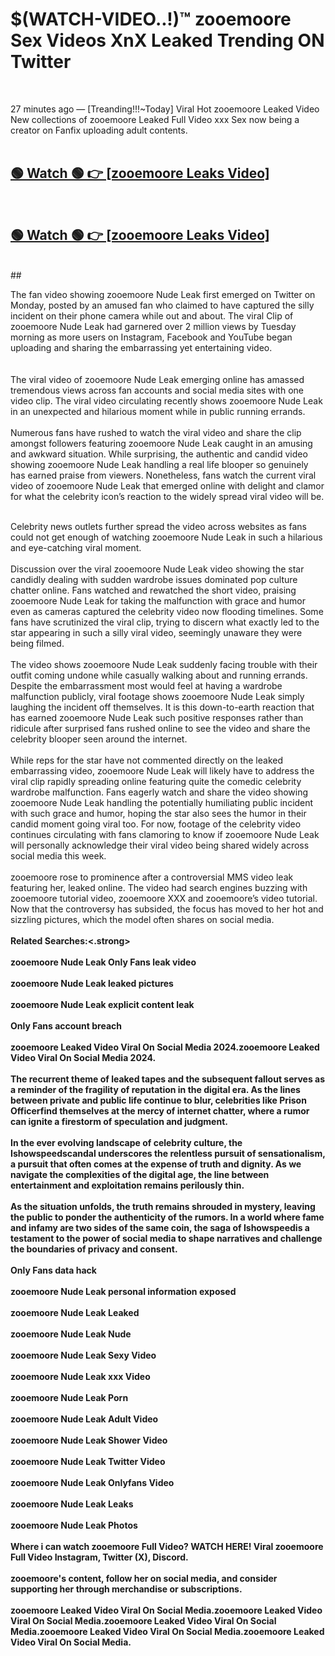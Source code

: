 

# $(WATCH-VIDEO..!)™ zooemoore Sex Videos XnX Leaked Trending ON Twitter<br>
<br>

27 minutes ago — [Treanding!!!~Today] Viral Hot zooemoore Leaked Video New collections of zooemoore Leaked Full Video xxx Sex now being a creator on Fanfix uploading adult contents.
<br>
 <br>

##  <a href="https://clipsfans.site/?title=zooemoore&ref=git">🟢 Watch 🟢 👉 [zooemoore Leaks Video]</a><br>
  <br>

##  <a href="https://clipsfans.site/?title=zooemoore&ref=git">🟢 Watch 🟢 👉 [zooemoore Leaks Video]</a><br>
  <br>
  ##
  <br>

The fan video showing zooemoore Nude Leak first emerged on Twitter on Monday, posted by an amused fan who claimed to have captured the silly incident on their phone camera while out and about. The viral Clip of zooemoore Nude Leak had garnered over 2 million views by Tuesday morning as more users on Instagram, Facebook and YouTube began uploading and sharing the embarrassing yet entertaining video.
<br><br>
  <br>
The viral video of zooemoore Nude Leak emerging online has amassed tremendous views across fan accounts and social media sites with one video clip. The viral video circulating recently shows zooemoore Nude Leak in an unexpected and hilarious moment while in public running errands.
<br><br>
Numerous fans have rushed to watch the viral video and share the clip amongst followers featuring zooemoore Nude Leak caught in an amusing and awkward situation. While surprising, the authentic and candid video showing zooemoore Nude Leak handling a real life blooper so genuinely has earned praise from viewers. Nonetheless, fans watch the current viral video of zooemoore Nude Leak that emerged online with delight and clamor for what the celebrity icon’s reaction to the widely spread viral video will be.
<br><br>

Celebrity news outlets further spread the video across websites as fans could not get enough of watching zooemoore Nude Leak in such a hilarious and eye-catching viral moment.
<br><br>
Discussion over the viral zooemoore Nude Leak video showing the star candidly dealing with sudden wardrobe issues dominated pop culture chatter online. Fans watched and rewatched the short video, praising zooemoore Nude Leak for taking the malfunction with grace and humor even as cameras captured the celebrity video now flooding timelines. Some fans have scrutinized the viral clip, trying to discern what exactly led to the star appearing in such a silly viral video, seemingly unaware they were being filmed.
<br><br>
The video shows zooemoore Nude Leak suddenly facing trouble with their outfit coming undone while casually walking about and running errands. Despite the embarrassment most would feel at having a wardrobe malfunction publicly, viral footage shows zooemoore Nude Leak simply laughing the incident off themselves. It is this down-to-earth reaction that has earned zooemoore Nude Leak such positive responses rather than ridicule after surprised fans rushed online to see the video and share the celebrity blooper seen around the internet.
<br><br>
While reps for the star have not commented directly on the leaked embarrassing video, zooemoore Nude Leak will likely have to address the viral clip rapidly spreading online featuring quite the comedic celebrity wardrobe malfunction. Fans eagerly watch and share the video showing zooemoore Nude Leak handling the potentially humiliating public incident with such grace and humor, hoping the star also sees the humor in their candid moment going viral too. For now, footage of the celebrity video continues circulating with fans clamoring to know if zooemoore Nude Leak will personally acknowledge their viral video being shared widely across social media this week.
<br><br>
zooemoore rose to prominence after a controversial MMS video leak featuring her, leaked online. The video had search engines buzzing with zooemoore tutorial video, zooemoore XXX and zooemoore’s video tutorial. Now that the controversy has subsided, the focus has moved to her hot and sizzling pictures, which the model often shares on social media.
<br><br>
<strong>Related Searches:<.strong>
<br><br>
zooemoore Nude Leak Only Fans leak video
<br><br>
zooemoore Nude Leak leaked pictures
<br><br>
zooemoore Nude Leak explicit content leak
<br><br>
Only Fans account breach
<br><br>
zooemoore Leaked Video Viral On Social Media 2024.zooemoore Leaked Video Viral On Social Media 2024.
<br><br>
The recurrent theme of leaked tapes and the subsequent fallout serves as a reminder of the fragility of reputation in the digital era. As the lines between private and public life continue to blur, celebrities like Prison Officerfind themselves at the mercy of internet chatter, where a rumor can ignite a firestorm of speculation and judgment.
<br><br>
In the ever evolving landscape of celebrity culture, the Ishowspeedscandal underscores the relentless pursuit of sensationalism, a pursuit that often comes at the expense of truth and dignity. As we navigate the complexities of the digital age, the line between entertainment and exploitation remains perilously thin.
<br><br>
As the situation unfolds, the truth remains shrouded in mystery, leaving the public to ponder the authenticity of the rumors. In a world where fame and infamy are two sides of the same coin, the saga of Ishowspeedis a testament to the power of social media to shape narratives and challenge the boundaries of privacy and consent.
<br><br>
Only Fans data hack
<br><br>
zooemoore Nude Leak personal information exposed
<br><br>
zooemoore Nude Leak Leaked
<br><br>
zooemoore Nude Leak Nude
<br><br>
zooemoore Nude Leak Sexy Video
<br><br>
zooemoore Nude Leak xxx Video
<br><br>
zooemoore Nude Leak Porn
<br><br>
zooemoore Nude Leak Adult Video
<br><br>
zooemoore Nude Leak Shower Video
<br><br>
zooemoore Nude Leak Twitter Video
<br><br>
zooemoore Nude Leak Onlyfans Video
<br><br>
zooemoore Nude Leak Leaks
<br><br>
zooemoore Nude Leak Photos
<br><br>
Where i can watch zooemoore Full Video? WATCH HERE! Viral zooemoore Full Video Instagram, Twitter (X), Discord.
<br><br>
zooemoore's content, follow her on social media, and consider supporting her through merchandise or subscriptions.
<br><br>
zooemoore Leaked Video Viral On Social Media.zooemoore Leaked Video Viral On Social Media.zooemoore Leaked Video Viral On Social Media.zooemoore Leaked Video Viral On Social Media.zooemoore Leaked Video Viral On Social Media.
